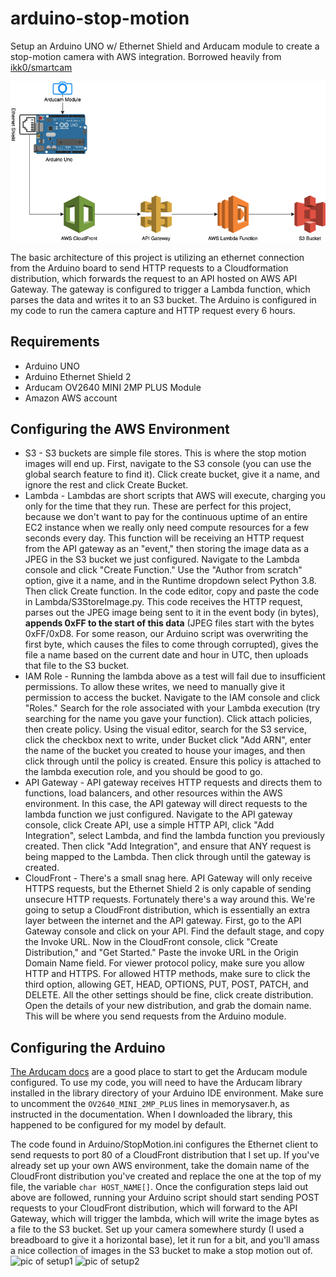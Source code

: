 # arduino-stop-motion
Setup an Arduino UNO w/ Ethernet Shield and Arducam module to create a stop-motion camera with AWS integration.  Borrowed heavily from [ikk0/smartcam](https://github.com/ikk0/smartcam)

![Connection diagram](assets/ConnectionDiagram.png)

The basic architecture of this project is utilizing an ethernet connection from the Arduino board to send HTTP requests to a Cloudformation distribution, which forwards the request to an API hosted on AWS API Gateway.  The gateway is configured to trigger a Lambda function, which parses the data and writes it to an S3 bucket.  The Arduino is configured in my code to run the camera capture and HTTP request every 6 hours.

## Requirements
* Arduino UNO
* Arduino Ethernet Shield 2
* Arducam OV2640 MINI 2MP PLUS Module
* Amazon AWS account

## Configuring the AWS Environment
* S3 - S3 buckets are simple file stores.  This is where the stop motion images will end up.  First, navigate to the S3 console (you can use the global search feature to find it).  Click create bucket, give it a name, and ignore the rest and click Create Bucket.
* Lambda - Lambdas are short scripts that AWS will execute, charging you only for the time that they run.  These are perfect for this project, because we don't want to pay for the continuous uptime of an entire EC2 instance when we really only need compute resources for a few seconds every day.  This function will be receiving an HTTP request from the API gateway as an "event," then storing the image data as a JPEG in the S3 bucket we just configured.  Navigate to the Lambda console and click "Create Function."  Use the "Author from scratch" option, give it a name, and in the Runtime dropdown select Python 3.8.  Then click Create function.  In the code editor, copy and paste the code in Lambda/S3StoreImage.py.  This code receives the HTTP request, parses out the JPEG image being sent to it in the event body (in bytes), **appends 0xFF to the start of this data** (JPEG files start with the bytes 0xFF/0xD8.  For some reason, our Arduino script was overwriting the first byte, which causes the files to come through corrupted), gives the file a name based on the current date and hour in UTC, then uploads that file to the S3 bucket.
* IAM Role - Running the lambda above as a test will fail due to insufficient permissions.  To allow these writes, we need to manually give it permission to access the bucket.  Navigate to the IAM console and click "Roles."  Search for the role associated with your Lambda execution (try searching for the name you gave your function).  Click attach policies, then create policy.  Using the visual editor, search for the S3 service, click the checkbox next to write, under Bucket click "Add ARN", enter the name of the bucket you created to house your images, and then click through until the policy is created.  Ensure this policy is attached to the lambda execution role, and you should be good to go.
* API Gateway - API gateway receives HTTP requests and directs them to functions, load balancers, and other resources within the AWS environment.  In this case, the API gateway will direct requests to the lambda function we just configured.  Navigate to the API gateway console, click Create API, use a simple HTTP API, click "Add Integration", select Lambda, and find the lambda function you previously created.  Then click "Add Integration", and ensure that ANY request is being mapped to the Lambda.  Then click through until the gateway is created.
* CloudFront - There's a small snag here.  API Gateway will only receive HTTPS requests, but the Ethernet Shield 2 is only capable of sending unsecure HTTP requests.  Fortunately there's a way around this.  We're going to setup a CloudFront distribution, which is essentially an extra layer between the internet and the API gateway.  First, go to the API Gateway console and click on your API.  Find the default stage, and copy the Invoke URL.  Now in the CloudFront console, click "Create Distribution," and "Get Started."  Paste the invoke URL in the Origin Domain Name field.  For viewer protocol policy, make sure you allow HTTP and HTTPS.  For allowed HTTP methods, make sure to click the third option, allowing GET, HEAD, OPTIONS, PUT, POST, PATCH, and DELETE.  All the other settings should be fine, click create distribution.  Open the details of your new distribution, and grab the domain name.  This will be where you send requests from the Arduino module.

## Configuring the Arduino
[The Arducam docs](https://www.arducam.com/knowledge-base/mini-tutorial/) are a good place to start to get the Arducam module configured.  To use my code, you will need to have the Arducam library installed in the library directory of your Arduino IDE environment.  Make sure to uncomment the `OV2640_MINI_2MP_PLUS` lines in memorysaver.h, as instructed in the documentation.  When I downloaded the library, this happened to be configured for my model by default.

The code found in Arduino/StopMotion.ini configures the Ethernet client to send requests to port 80 of a CloudFront distribution that I set up.  If you've already set up your own AWS environment, take the domain name of the CloudFront distribution you've created and replace the one at the top of my file, the variable `char HOST_NAME[]`.  Once the configuration steps laid out above are followed, running your Arduino script should start sending POST requests to your CloudFront distribution, which will forward to the API Gateway, which will trigger the lambda, which will write the image bytes as a file to the S3 bucket.  Set up your camera somewhere sturdy (I used a breadboard to give it a horizontal base), let it run for a bit, and you'll amass a nice collection of images in the S3 bucket to make a stop motion out of.
![pic of setup1](assets/setup.png) ![pic of setup2](assets/setup2.png)